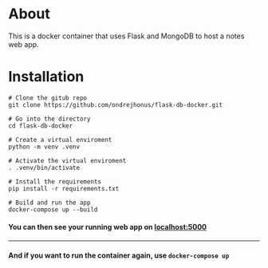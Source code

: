 # About
This is a docker container that uses Flask and MongoDB to host a notes web app.

# Installation
```
# Clone the gitub repo
git clone https://github.com/ondrejhonus/flask-db-docker.git

# Go into the directory 
cd flask-db-docker

# Create a virtual enviroment
python -m venv .venv

# Activate the virtual enviroment
. .venv/bin/activate

# Install the requirements
pip install -r requirements.txt

# Build and run the app
docker-compose up --build
```

#### You can then see your running web app on [localhost:5000](http://localhost:5000)
<hr>

#### And if you want to run the container again, use ```docker-compose up```
